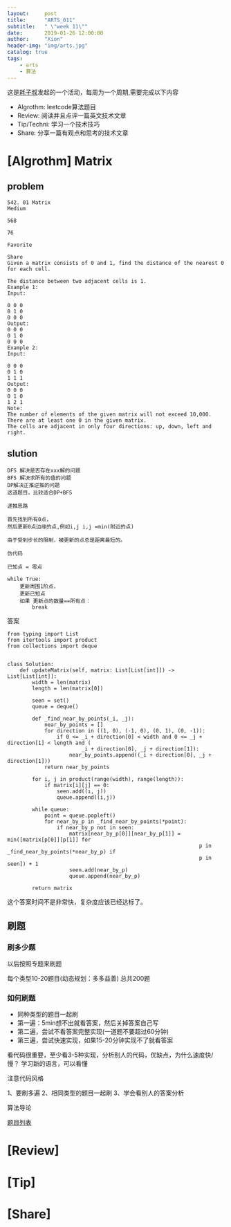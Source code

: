 ```yaml
---
layout:     post
title:      "ARTS_011"
subtitle:   " \"week 11\""
date:       2019-01-26 12:00:00
author:     "Xion"
header-img: "img/arts.jpg"
catalog: true
tags:
    - arts
    - 算法
---
```



这是[耗子叔](https://coolshell.cn)发起的一个活动，每周为一个周期,需要完成以下内容

 - Algrothm: leetcode算法题目
 - Review: 阅读并且点评一篇英文技术文章
 - Tip/Techni: 学习一个技术技巧
 - Share: 分享一篇有观点和思考的技术文章

# [Algrothm]  Matrix

## problem

```
542. 01 Matrix
Medium

568

76

Favorite

Share
Given a matrix consists of 0 and 1, find the distance of the nearest 0 for each cell.

The distance between two adjacent cells is 1.
Example 1: 
Input:

0 0 0
0 1 0
0 0 0
Output:
0 0 0
0 1 0
0 0 0
Example 2: 
Input:

0 0 0
0 1 0
1 1 1
Output:
0 0 0
0 1 0
1 2 1
Note:
The number of elements of the given matrix will not exceed 10,000.
There are at least one 0 in the given matrix.
The cells are adjacent in only four directions: up, down, left and right.

```

## slution

```
DFS 解决是否存在xxx解的问题
BFS 解决求所有的值的问题
DP解决正推逆推的问题
这道题目，比较适合DP+BFS

递推思路

首先找到所有0点，
然后更新0点边缘的点,例如i,j i,j =min(附近的点) 

由于受到步长的限制，被更新的点总是距离最短的。

伪代码

已知点 = 零点

while True:
    更新周围1阶点，
    更新已知点
    如果 更新点的数量==所有点：
        break

```
答案
```
from typing import List
from itertools import product
from collections import deque


class Solution:
    def updateMatrix(self, matrix: List[List[int]]) -> List[List[int]]:
        width = len(matrix)
        length = len(matrix[0])

        seen = set()
        queue = deque()

        def _find_near_by_points(_i, _j):
            near_by_points = []
            for direction in ((1, 0), (-1, 0), (0, 1), (0, -1)):
                if 0 <= _i + direction[0] < width and 0 <= _j + direction[1] < length and (
                        _i + direction[0], _j + direction[1]):
                    near_by_points.append((_i + direction[0], _j + direction[1]))
            return near_by_points

        for i, j in product(range(width), range(length)):
            if matrix[i][j] == 0:
                seen.add((i, j))
                queue.append((i,j))

        while queue:
            point = queue.popleft()
            for near_by_p in _find_near_by_points(*point):
                if near_by_p not in seen:
                    matrix[near_by_p[0]][near_by_p[1]] = min([matrix[p[0]][p[1]] for
                                                              p in _find_near_by_points(*near_by_p) if
                                                              p in seen]) + 1
                    seen.add(near_by_p)
                    queue.append(near_by_p)

        return matrix
```

这个答案时间不是非常快，复杂度应该已经达标了。

## 刷题

### 刷多少题
以后按照专题来刷题

每个类型10-20题目(动态规划：多多益善)
总共200题

### 如何刷题

- 同种类型的题目一起刷
- 第一遍：5min想不出就看答案，然后关掉答案自己写
- 第二遍，尝试不看答案完整实现(一道题不要超过60分钟)
- 第三遍，尝试快速实现，如果15-20分钟实现不了就看答案

看代码很重要，至少看3-5种实现，分析别人的代码，优缺点，为什么速度快/慢？
学习新的语言，可以看懂

注意代码风格


1、要刷多遍
2、相同类型的题目一起刷
3、学会看别人的答案分析

算法导论

[题目列表]( https://docs.google.com/spreadsheets/d/1SbpY-04Cz8EWw3A_LBUmDEXKUMO31DBjfeMoA0dlfIA/edit#gid=126913158)




# [Review] 

# [Tip] 

# [Share] 